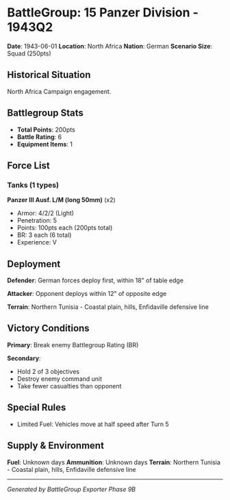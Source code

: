 # BattleGroup: 15 Panzer Division - 1943Q2

**Date**: 1943-06-01
**Location**: North Africa
**Nation**: German
**Scenario Size**: Squad (250pts)

## Historical Situation

North Africa Campaign engagement.

## Battlegroup Stats

- **Total Points**: 200pts
- **Battle Rating**: 6
- **Equipment Items**: 1

## Force List

### Tanks (1 types)

**Panzer III Ausf. L/M (long 50mm)** (x2)
- Armor: 4/2/2 (Light)
- Penetration: 5
- Points: 100pts each (200pts total)
- BR: 3 each (6 total)
- Experience: V


## Deployment

**Defender**: German forces deploy first, within 18" of table edge

**Attacker**: Opponent deploys within 12" of opposite edge

**Terrain**: Northern Tunisia - Coastal plain, hills, Enfidaville defensive line

## Victory Conditions

**Primary**: Break enemy Battlegroup Rating (BR)

**Secondary**:
- Hold 2 of 3 objectives
- Destroy enemy command unit
- Take fewer casualties than opponent

## Special Rules

- Limited Fuel: Vehicles move at half speed after Turn 5

## Supply & Environment

**Fuel**: Unknown days
**Ammunition**: Unknown days
**Terrain**: Northern Tunisia - Coastal plain, hills, Enfidaville defensive line

---

*Generated by BattleGroup Exporter Phase 9B*
